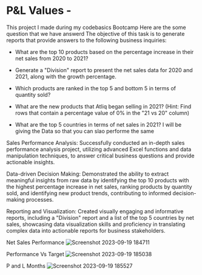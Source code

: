# P&L Values -
This project I made during my codebasics Bootcamp 
Here are the some question that we have answerd 
The objective of this task is to generate reports that provide answers to the following business inquiries:

- What are the top 10 products based on the percentage increase in their net sales from 2020 to 2021?

- Generate a "Division" report to present the net sales data for 2020 and 2021, along with the growth percentage.

- Which products are ranked in the top 5 and bottom 5 in terms of quantity sold?

- What are the new products that Atliq began selling in 2021? (Hint: Find rows that contain a percentage value of 0% in the "21 vs 20" column)

- What are the top 5 countries in terms of net sales in 2021?
I will be giving the Data so that you can slao performe the same 

Sales Performance Analysis: Successfully conducted an in-depth sales performance analysis project, utilizing advanced Excel functions and data manipulation techniques, to answer critical business questions and provide actionable insights.

Data-driven Decision Making: Demonstrated the ability to extract meaningful insights from raw data by identifying the top 10 products with the highest percentage increase in net sales, ranking products by quantity sold, and identifying new product trends, contributing to informed decision-making processes.

Reporting and Visualization: Created visually engaging and informative reports, including a "Division" report and a list of the top 5 countries by net sales, showcasing data visualization skills and proficiency in translating complex data into actionable reports for business stakeholders.

Net Sales Performance
![Screenshot 2023-09-19 184711](https://github.com/TusHarShaRma1234/Danny-Sdanny/assets/95712713/2125817e-7ed5-49b9-98b6-e749c8ef6e71)

Performance Vs Target
![Screenshot 2023-09-19 185038](https://github.com/TusHarShaRma1234/Danny-Sdanny/assets/95712713/bc375a2f-fd2e-43e1-be86-a339529451f5)

P and L Months 
![Screenshot 2023-09-19 185527](https://github.com/TusHarShaRma1234/Danny-Sdanny/assets/95712713/3173ae00-0d5c-4491-9d39-52f2cef7be15)




